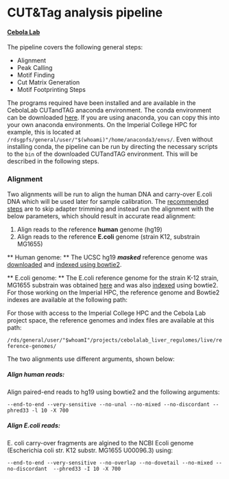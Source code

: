 # CUT&Tag analysis pipeline
#### [Cebola Lab](https://www.imperial.ac.uk/metabolism-digestion-reproduction/research/systems-medicine/genetics--genomics/regulatory-genomics-and-metabolic-disease/)

The pipeline covers the following general steps:

- Alignment 
- Peak Calling
- Motif Finding
- Cut Matrix Generation
- Motif Footprinting Steps

The programs required have been installed and are available in the CebolaLab CUTandTAG anaconda environment. The conda environment can be downloaded [here](https://github.com/CebolaLab/CUTandTAG/tree/master/anaconda-env). If you are using anaconda, you can copy this into your own anaconda environments. On the Imperial College HPC for example, this is located at `/rdsgpfs/general/user/"$(whoami)"/home/anaconda3/envs/`. Even without installing conda, the pipeline can be run by directing the necessary scripts to the `bin` of the downloaded CUTandTAG environment. This will be described in the following steps.

### Alignment

Two alignments will be run to align the human DNA and carry-over E.coli DNA which will be used later for sample calibration. The [recommended steps](https://www.protocols.io/view/bench-top-cut-amp-tag-bcuhiwt6?step=69) are to skip adapter trimming and instead run the alignment with the below parameters, which should result in accurate read alignment:

1. Align reads to the reference **human** genome (hg19)
2. Align reads to the reference **E.coli** genome (strain K12, substrain MG1655)

** Human genome: ** The UCSC hg19 ***masked*** reference genome was [downloaded](http://hgdownload.cse.ucsc.edu/goldenpath/hg19/bigZips/) and [indexed using bowtie2](http://bowtie-bio.sourceforge.net/bowtie2/manual.shtml#indexing-a-reference-genome). 

** E.coli genome: ** The E.coli reference genome for the strain K-12 strain, MG1655 substrain was obtained [here](https://www.ncbi.nlm.nih.gov/nuccore/U00096.3?report=fasta) and was also [indexed](http://bowtie-bio.sourceforge.net/bowtie2/manual.shtml#indexing-a-reference-genome) using bowtie2. For those working on the Imperial HPC, the reference genome and Bowtie2 indexes are available at the following path:

For those with access to the Imperial College HPC and the Cebola Lab project space, the reference genomes and index files are available at this path:

`/rds/general/user/"$whoamI"/projects/cebolalab_liver_regulomes/live/reference-genomes/` 

The two alignments use different arguments, shown below:

##### Align human reads:

Align paired-end reads to hg19 using bowtie2 and the following arguments:

`--end-to-end --very-sensitive --no-unal --no-mixed --no-discordant --phred33 -l 10 -X 700`

##### Align E.coli reads:

E. coli carry-over fragments are algined to the NCBI Ecoli genome (Escherichia coli str. K12 substr. MG1655 U00096.3) using:

`--end-to-end --very-sensitive --no-overlap --no-dovetail --no-mixed --no-discordant  --phred33 -I 10 -X 700`

